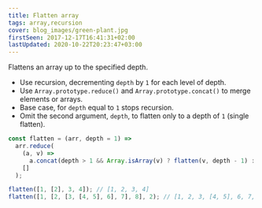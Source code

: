 ```yaml
---
title: Flatten array
tags: array,recursion
cover: blog_images/green-plant.jpg
firstSeen: 2017-12-17T16:41:31+02:00
lastUpdated: 2020-10-22T20:23:47+03:00
---
```


Flattens an array up to the specified depth.

- Use recursion, decrementing `depth` by `1` for each level of depth.
- Use `Array.prototype.reduce()` and `Array.prototype.concat()` to merge elements or arrays.
- Base case, for `depth` equal to `1` stops recursion.
- Omit the second argument, `depth`, to flatten only to a depth of `1` (single flatten).

```js
const flatten = (arr, depth = 1) =>
  arr.reduce(
    (a, v) =>
      a.concat(depth > 1 && Array.isArray(v) ? flatten(v, depth - 1) : v),
    []
  );
```

```js
flatten([1, [2], 3, 4]); // [1, 2, 3, 4]
flatten([1, [2, [3, [4, 5], 6], 7], 8], 2); // [1, 2, 3, [4, 5], 6, 7, 8]
```
